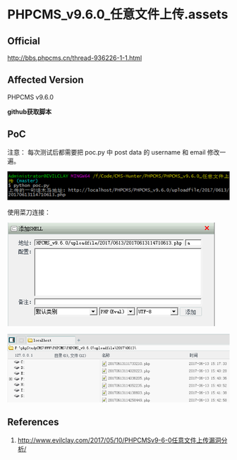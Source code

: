 # PHPCMS_v9.6.0_任意文件上传.assets

## Official

http://bbs.phpcms.cn/thread-936226-1-1.html

## Affected Version

PHPCMS v9.6.0



**github获取脚本**

## PoC

注意： 每次测试后都需要把 poc.py 中 post data 的 username 和 email 修改一遍。

![poc.png](PHPCMS_v9.6.0_任意文件上传.assets/poc.png)

使用菜刀连接：

![caidao1.png](PHPCMS_v9.6.0_任意文件上传.assets/caidao1.png)

![caidao2.png](PHPCMS_v9.6.0_任意文件上传.assets/caidao2.png)



## References

1. http://www.evilclay.com/2017/05/10/PHPCMSv9-6-0任意文件上传漏洞分析/
